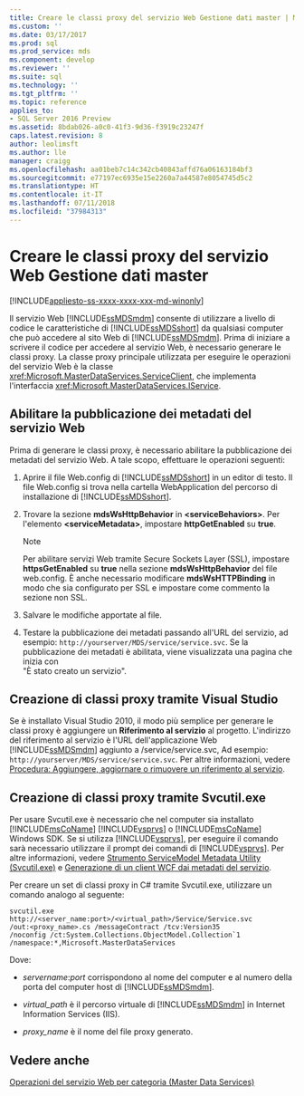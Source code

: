 ```yaml
---
title: Creare le classi proxy del servizio Web Gestione dati master | Microsoft Docs
ms.custom: ''
ms.date: 03/17/2017
ms.prod: sql
ms.prod_service: mds
ms.component: develop
ms.reviewer: ''
ms.suite: sql
ms.technology: ''
ms.tgt_pltfrm: ''
ms.topic: reference
applies_to:
- SQL Server 2016 Preview
ms.assetid: 8bdab026-a0c0-41f3-9d36-f3919c23247f
caps.latest.revision: 8
author: leolimsft
ms.author: lle
manager: craigg
ms.openlocfilehash: aa01beb7c14c342cb40843affd76a06163184bf3
ms.sourcegitcommit: e77197ec6935e15e2260a7a44587e8054745d5c2
ms.translationtype: HT
ms.contentlocale: it-IT
ms.lasthandoff: 07/11/2018
ms.locfileid: "37984313"
---
```

# <a name="create-master-data-manager-web-service-proxy-classes"></a>Creare le classi proxy del servizio Web Gestione dati master

[!INCLUDE[appliesto-ss-xxxx-xxxx-xxx-md-winonly](../../includes/appliesto-ss-xxxx-xxxx-xxx-md-winonly.md)]

  Il servizio Web [!INCLUDE[ssMDSmdm](../../includes/ssmdsmdm-md.md)] consente di utilizzare a livello di codice le caratteristiche di [!INCLUDE[ssMDSshort](../../includes/ssmdsshort-md.md)] da qualsiasi computer che può accedere al sito Web di [!INCLUDE[ssMDSmdm](../../includes/ssmdsmdm-md.md)]. Prima di iniziare a scrivere il codice per accedere al servizio Web, è necessario generare le classi proxy. La classe proxy principale utilizzata per eseguire le operazioni del servizio Web è la classe <xref:Microsoft.MasterDataServices.ServiceClient>, che implementa l'interfaccia <xref:Microsoft.MasterDataServices.IService>.  
  
## <a name="enable-web-service-metadata-publishing"></a>Abilitare la pubblicazione dei metadati del servizio Web  
 Prima di generare le classi proxy, è necessario abilitare la pubblicazione dei metadati del servizio Web. A tale scopo, effettuare le operazioni seguenti:  
  
1.  Aprire il file Web.config di [!INCLUDE[ssMDSshort](../../includes/ssmdsshort-md.md)] in un editor di testo. Il file Web.config si trova nella cartella WebApplication del percorso di installazione di [!INCLUDE[ssMDSshort](../../includes/ssmdsshort-md.md)].  
  
2.  Trovare la sezione **mdsWsHttpBehavior** in **\<serviceBehaviors>**. Per l'elemento **\<serviceMetadata>**, impostare **httpGetEnabled** su **true**.  
  
    > [!NOTE]  
    >  Per abilitare servizi Web tramite Secure Sockets Layer (SSL), impostare **httpsGetEnabled** su **true** nella sezione **mdsWsHttpBehavior** del file web.config. È anche necessario modificare **mdsWsHTTPBinding** in modo che sia configurato per SSL e impostare come commento la sezione non SSL.  
  
3.  Salvare le modifiche apportate al file.  
  
4.  Testare la pubblicazione dei metadati passando all'URL del servizio, ad esempio: `http://yourserver/MDS/service/service.svc`. Se la pubblicazione dei metadati è abilitata, viene visualizzata una pagina che inizia con   
    "È stato creato un servizio".  
  
## <a name="creating-proxy-classes-by-using-visual-studio"></a>Creazione di classi proxy tramite Visual Studio  
 Se è installato Visual Studio 2010, il modo più semplice per generare le classi proxy è aggiungere un **Riferimento al servizio** al progetto. L'indirizzo del riferimento al servizio è l'URL dell'applicazione Web [!INCLUDE[ssMDSmdm](../../includes/ssmdsmdm-md.md)] aggiunto a /service/service.svc, Ad esempio: `http://yourserver/MDS/service/service.svc`. Per altre informazioni, vedere [Procedura: Aggiungere, aggiornare o rimuovere un riferimento al servizio](http://go.microsoft.com/fwlink/?LinkId=221167).  
  
## <a name="creating-proxy-classes-by-using-svcutilexe"></a>Creazione di classi proxy tramite Svcutil.exe  
 Per usare Svcutil.exe è necessario che nel computer sia installato [!INCLUDE[msCoName](../../includes/msconame-md.md)] [!INCLUDE[vsprvs](../../includes/vsprvs-md.md)] o [!INCLUDE[msCoName](../../includes/msconame-md.md)] Windows SDK. Se si utilizza [!INCLUDE[vsprvs](../../includes/vsprvs-md.md)], per eseguire il comando sarà necessario utilizzare il prompt dei comandi di [!INCLUDE[vsprvs](../../includes/vsprvs-md.md)]. Per altre informazioni, vedere [Strumento ServiceModel Metadata Utility (Svcutil.exe)](http://go.microsoft.com/fwlink/?LinkId=165027) e [Generazione di un client WCF dai metadati del servizio](http://go.microsoft.com/fwlink/?LinkId=164821).  
  
 Per creare un set di classi proxy in C# tramite Svcutil.exe, utilizzare un comando analogo al seguente:  
  
```  
svcutil.exe http://<server_name:port>/<virtual_path>/Service/Service.svc   
/out:<proxy_name>.cs /messageContract /tcv:Version35   
/noconfig /ct:System.Collections.ObjectModel.Collection`1   
/namespace:*,Microsoft.MasterDataServices  
```  
  
 Dove:  
  
-   *servername*:*port* corrispondono al nome del computer e al numero della porta del computer host di [!INCLUDE[ssMDSmdm](../../includes/ssmdsmdm-md.md)].  
  
-   *virtual_path* è il percorso virtuale di [!INCLUDE[ssMDSmdm](../../includes/ssmdsmdm-md.md)] in Internet Information Services (IIS).  
  
-   *proxy_name* è il nome del file proxy generato.  
  
## <a name="see-also"></a>Vedere anche  
 [Operazioni del servizio Web per categoria &#40;Master Data Services&#41;](../../master-data-services/develop/categorized-web-service-operations-master-data-services.md)  
  
  
